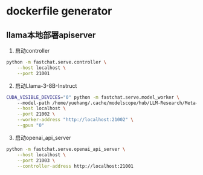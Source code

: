 # dockerfile generator
## llama本地部署apiserver
1. 启动controller
```bash
python -m fastchat.serve.controller \
    --host localhost \
    --port 21001
```
2. 启动Llama-3-8B-Instruct
```bash
CUDA_VISIBLE_DEVICES="0" python -m fastchat.serve.model_worker \ 
    --model-path /home/yuehang/.cache/modelscope/hub/LLM-Research/Meta-Llama-3-8B-Instruct \
    --host localhost \
    --port 21002 \
    --worker-address "http://localhost:21002" \
    --gpus "0"
```
3. 启动openai_api_server
```bash
python -m fastchat.serve.openai_api_server \
    --host localhost \
    --port 21003 \
    --controller-address http://localhost:21001
```